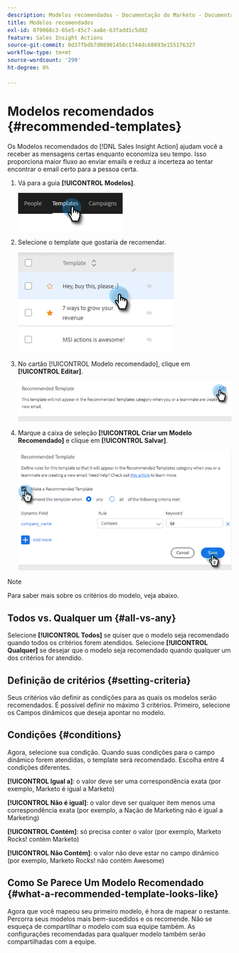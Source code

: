 ```yaml
---
description: Modelos recomendados - Documentação do Marketo - Documentação do produto
title: Modelos recomendados
exl-id: 079068c3-65e5-45c7-aa8e-63fadd1c5d02
feature: Sales Insight Actions
source-git-commit: 0d37fbdb7d08901458c1744dc68893e155176327
workflow-type: tm+mt
source-wordcount: '299'
ht-degree: 0%

---
```


# Modelos recomendados {#recommended-templates}

Os Modelos recomendados do [!DNL Sales Insight Action] ajudam você a receber as mensagens certas enquanto economiza seu tempo. Isso proporciona maior fluxo ao enviar emails e reduz a incerteza ao tentar encontrar o email certo para a pessoa certa.

1. Vá para a guia **[!UICONTROL Modelos]**.

   ![](assets/recommended-templates-1.png)

1. Selecione o template que gostaria de recomendar.

   ![](assets/recommended-templates-2.png)

1. No cartão [!UICONTROL Modelo recomendado], clique em **[!UICONTROL Editar]**.

   ![](assets/recommended-templates-3.png)

1. Marque a caixa de seleção **[!UICONTROL Criar um Modelo Recomendado]** e clique em **[!UICONTROL Salvar]**.

   ![](assets/recommended-templates-4.png)

>[!NOTE]
>
>Para saber mais sobre os critérios do modelo, veja abaixo.

## Todos vs. Qualquer um {#all-vs-any}

Selecione **[!UICONTROL Todos]** se quiser que o modelo seja recomendado quando todos os critérios forem atendidos. Selecione **[!UICONTROL Qualquer]** se desejar que o modelo seja recomendado quando qualquer um dos critérios for atendido.

## Definição de critérios {#setting-criteria}

Seus critérios vão definir as condições para as quais os modelos serão recomendados. É possível definir no máximo 3 critérios. Primeiro, selecione os Campos dinâmicos que deseja apontar no modelo.

## Condições {#conditions}

Agora, selecione sua condição. Quando suas condições para o campo dinâmico forem atendidas, o template será recomendado. Escolha entre 4 condições diferentes.

**[!UICONTROL Igual a]**: o valor deve ser uma correspondência exata (por exemplo, Marketo é igual a Marketo)

**[!UICONTROL Não é igual]**: o valor deve ser qualquer item menos uma correspondência exata (por exemplo, a Nação de Marketing não é igual a Marketing)

**[!UICONTROL Contém]**: só precisa conter o valor (por exemplo, Marketo Rocks! contém Marketo)

**[!UICONTROL Não Contém]**: o valor não deve estar no campo dinâmico (por exemplo, Marketo Rocks! não contém Awesome)

## Como Se Parece Um Modelo Recomendado {#what-a-recommended-template-looks-like}

Agora que você mapeou seu primeiro modelo, é hora de mapear o restante. Percorra seus modelos mais bem-sucedidos e os recomende. Não se esqueça de compartilhar o modelo com sua equipe também. As configurações recomendadas para qualquer modelo também serão compartilhadas com a equipe.
